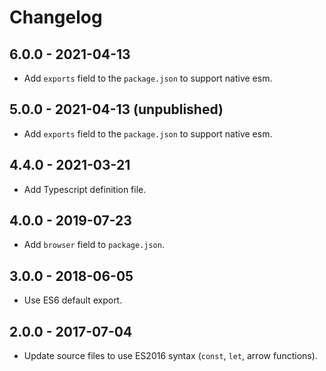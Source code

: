 # Changelog

## 6.0.0 - 2021-04-13

* Add `exports` field to the `package.json` to support native esm.

## 5.0.0 - 2021-04-13 (unpublished)

* Add `exports` field to the `package.json` to support native esm.

## 4.4.0 - 2021-03-21

* Add Typescript definition file.

## 4.0.0 - 2019-07-23

* Add `browser` field to `package.json`.

## 3.0.0 - 2018-06-05

* Use ES6 default export.

## 2.0.0 - 2017-07-04

* Update source files to use ES2016 syntax (`const`, `let`, arrow functions).
